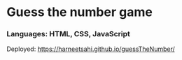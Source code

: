 # Guess the number game

### Languages: HTML, CSS, JavaScript

Deployed: https://harneetsahi.github.io/guessTheNumber/
